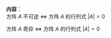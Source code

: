 **内容**：    
方阵 $A$ 不可逆 $\Leftrightarrow$ 方阵 $A$ 的行列式 $|A|=0$     
    
方阵 $A$ 奇异 $\Leftrightarrow$ 方阵 $A$ 的行列式 $|A|=0$     
